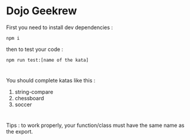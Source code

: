 # Dojo Geekrew

First you need to install dev dependencies :

```shell
npm i
```

then to test your code :

```shell
npm run test:[name of the kata]
```

#

You should complete katas like this :

1. string-compare
2. chessboard
3. soccer

#

Tips : to work properly, your function/class must have the same name as the export.
